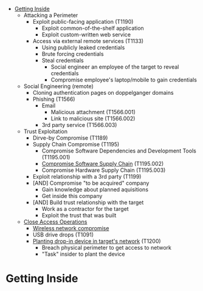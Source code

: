 
<!-- MarkdownTOC depth=3 autolink=true -->

- [Getting Inside](#getting-inside)
    - Attacking a Perimeter
         - Exploit public-facing application (T1190)
             - Exploit common-of-the-shelf application
             - Exploit custom-written web service
         - Access via external remote services (T1133)
             - Using publicly leaked credentials 
             - Brute forcing credentials
             - Steal credentials
                 - Social engineer an employee of the target to reveal credentials 
                 - Compromise employee's laptop/mobile to gain credentials 
    - Social Engineering (remote)
         - Cloning authentication pages on doppelganger domains
         - Phishing (T1566)
             - Email
                 - Malicious attachment (T1566.001)
                 - Link to malicious site (T1566.002)
             - 3rd party service (T1566.003)
    - Trust Exploitation
         - Dirve-by Compromise (T1189)
         - Supply Chain Compromise (T1195)
             - Compromise Software Dependencies and Development Tools (T1195.001) 
             - [Compromise Software Supply Chain](supply-chain-attacks.md#procedures-software-supply-chain-compromise) (T1195.002)
             - Compromise Hardware Supply Chain (T1195.003)
         - Exploit relationship with a 3rd party (T1199)
         - [AND] Compromise "to be acquired" company
             - Gain knowledge about planned aquisitions
             - Get inside this company 
         - [AND] Build trust relationship with the target
             - Work as a contractor for the target
             - Exploit the trust that was built
    - [Close Access Operations](close-access-ops.md)
         - [Wireless network compromise](close-access-ops.md#procedures-hacking-into-wifi-network)
         - USB drive drops (T1091)
         - [Planting drop-in device in target's network](close-access-ops.md#procedures-planting-rogue-network-device) (T1200)
             - Breach physical perimeter to get access to network
             - "Task" insider to plant the device

<!-- /MarkdownTOC -->

# Getting Inside
